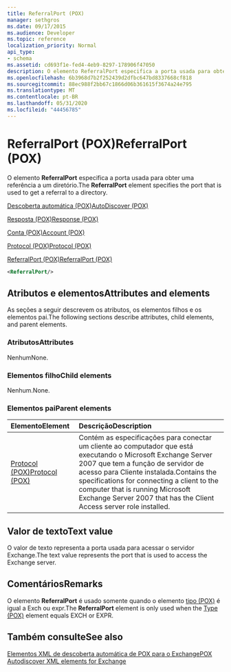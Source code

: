 ```yaml
---
title: ReferralPort (POX)
manager: sethgros
ms.date: 09/17/2015
ms.audience: Developer
ms.topic: reference
localization_priority: Normal
api_type:
- schema
ms.assetid: cd693f1e-fed4-4eb9-8297-178906f47050
description: O elemento ReferralPort especifica a porta usada para obter uma referência a um diretório.
ms.openlocfilehash: 6b3968d7b2f252439d2dfbc647bd8337668cf818
ms.sourcegitcommit: 88ec988f2bb67c1866d06b361615f3674a24e795
ms.translationtype: MT
ms.contentlocale: pt-BR
ms.lasthandoff: 05/31/2020
ms.locfileid: "44456785"
---
```

# <a name="referralport-pox"></a><span data-ttu-id="edb48-103">ReferralPort (POX)</span><span class="sxs-lookup"><span data-stu-id="edb48-103">ReferralPort (POX)</span></span>

<span data-ttu-id="edb48-104">O elemento **ReferralPort** especifica a porta usada para obter uma referência a um diretório.</span><span class="sxs-lookup"><span data-stu-id="edb48-104">The **ReferralPort** element specifies the port that is used to get a referral to a directory.</span></span> 
  
[<span data-ttu-id="edb48-105">Descoberta automática (POX)</span><span class="sxs-lookup"><span data-stu-id="edb48-105">AutoDiscover (POX)</span></span>](autodiscover-pox.md)
  
[<span data-ttu-id="edb48-106">Resposta (POX)</span><span class="sxs-lookup"><span data-stu-id="edb48-106">Response (POX)</span></span>](response-pox.md)
  
[<span data-ttu-id="edb48-107">Conta (POX)</span><span class="sxs-lookup"><span data-stu-id="edb48-107">Account (POX)</span></span>](account-pox.md)
  
[<span data-ttu-id="edb48-108">Protocol (POX)</span><span class="sxs-lookup"><span data-stu-id="edb48-108">Protocol (POX)</span></span>](protocol-pox.md)
  
[<span data-ttu-id="edb48-109">ReferralPort (POX)</span><span class="sxs-lookup"><span data-stu-id="edb48-109">ReferralPort (POX)</span></span>](referralport-pox.md)
  
```xml
<ReferralPort/>
```

## <a name="attributes-and-elements"></a><span data-ttu-id="edb48-110">Atributos e elementos</span><span class="sxs-lookup"><span data-stu-id="edb48-110">Attributes and elements</span></span>

<span data-ttu-id="edb48-111">As seções a seguir descrevem os atributos, os elementos filhos e os elementos pai.</span><span class="sxs-lookup"><span data-stu-id="edb48-111">The following sections describe attributes, child elements, and parent elements.</span></span>
  
### <a name="attributes"></a><span data-ttu-id="edb48-112">Atributos</span><span class="sxs-lookup"><span data-stu-id="edb48-112">Attributes</span></span>

<span data-ttu-id="edb48-113">Nenhum</span><span class="sxs-lookup"><span data-stu-id="edb48-113">None.</span></span>
  
### <a name="child-elements"></a><span data-ttu-id="edb48-114">Elementos filho</span><span class="sxs-lookup"><span data-stu-id="edb48-114">Child elements</span></span>

<span data-ttu-id="edb48-115">Nenhum.</span><span class="sxs-lookup"><span data-stu-id="edb48-115">None.</span></span>
  
### <a name="parent-elements"></a><span data-ttu-id="edb48-116">Elementos pai</span><span class="sxs-lookup"><span data-stu-id="edb48-116">Parent elements</span></span>

|<span data-ttu-id="edb48-117">**Elemento**</span><span class="sxs-lookup"><span data-stu-id="edb48-117">**Element**</span></span>|<span data-ttu-id="edb48-118">**Descrição**</span><span class="sxs-lookup"><span data-stu-id="edb48-118">**Description**</span></span>|
|:-----|:-----|
|[<span data-ttu-id="edb48-119">Protocol (POX)</span><span class="sxs-lookup"><span data-stu-id="edb48-119">Protocol (POX)</span></span>](protocol-pox.md) <br/> |<span data-ttu-id="edb48-120">Contém as especificações para conectar um cliente ao computador que está executando o Microsoft Exchange Server 2007 que tem a função de servidor de acesso para Cliente instalada.</span><span class="sxs-lookup"><span data-stu-id="edb48-120">Contains the specifications for connecting a client to the computer that is running Microsoft Exchange Server 2007 that has the Client Access server role installed.</span></span>  <br/> |
   
## <a name="text-value"></a><span data-ttu-id="edb48-121">Valor de texto</span><span class="sxs-lookup"><span data-stu-id="edb48-121">Text value</span></span>

<span data-ttu-id="edb48-122">O valor de texto representa a porta usada para acessar o servidor Exchange.</span><span class="sxs-lookup"><span data-stu-id="edb48-122">The text value represents the port that is used to access the Exchange server.</span></span>
  
## <a name="remarks"></a><span data-ttu-id="edb48-123">Comentários</span><span class="sxs-lookup"><span data-stu-id="edb48-123">Remarks</span></span>

<span data-ttu-id="edb48-124">O elemento **ReferralPort** é usado somente quando o elemento [tipo (POX)](type-pox.md) é igual a Exch ou expr.</span><span class="sxs-lookup"><span data-stu-id="edb48-124">The **ReferralPort** element is only used when the [Type (POX)](type-pox.md) element equals EXCH or EXPR.</span></span> 
  
## <a name="see-also"></a><span data-ttu-id="edb48-125">Também consulte</span><span class="sxs-lookup"><span data-stu-id="edb48-125">See also</span></span>



[<span data-ttu-id="edb48-126">Elementos XML de descoberta automática de POX para o Exchange</span><span class="sxs-lookup"><span data-stu-id="edb48-126">POX Autodiscover XML elements for Exchange</span></span>](pox-autodiscover-xml-elements-for-exchange.md)

